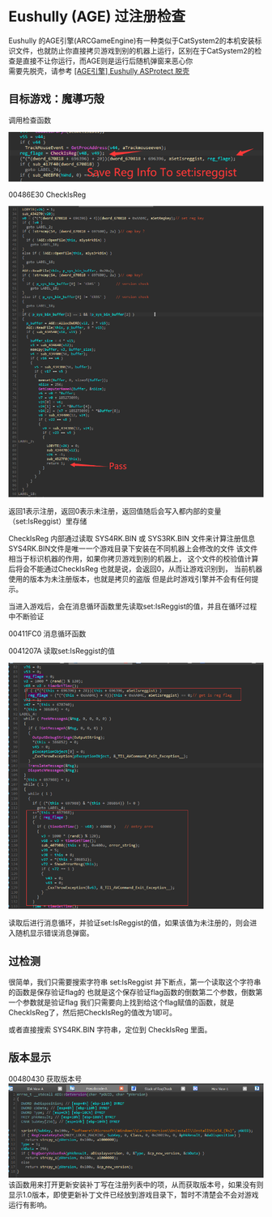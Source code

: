 # Eushully (AGE) 过注册检查

Eushully 的AGE引擎(ARCGameEngine)有一种类似于CatSystem2的本机安装标识文件，也就防止你直接拷贝游戏到别的机器上运行，区别在于CatSystem2的检查是直接不让你运行，而AGE则是运行后随机弹窗来恶心你  
需要先脱壳，请参考 [[AGE引擎] Eushully ASProtect 脱壳](https://github.com/Dir-A/Dir-A_Essays_MD/blob/main/%5BAGE%E5%BC%95%E6%93%8E%5D%20Eushully%20ASProtect%20%E8%84%B1%E5%A3%B3.md)
## 目标游戏：魔導巧殻
 调用检查函数

![1](image/1.png)

 00486E30 CheckIsReg 

![2](image/2.png)

返回1表示注册，返回0表示未注册，返回值随后会写入都内部的变量（set:IsReggist）里存储

CheckIsReg 内部通过读取 SYS4RK.BIN 或 SYS3RK.BIN 文件来计算注册信息
SYS4RK.BIN文件是唯一一个游戏目录下安装在不同机器上会修改的文件
该文件相当于标识机器的作用，如果你拷贝游戏到别的机器上，
这个文件的校验值计算后将会不能通过CheckIsReg
也就是说，会返回0，从而让游戏识别到，
当前机器使用的版本为未注册版本，也就是拷贝的盗版
但是此时游戏引擎并不会有任何提示。

当进入游戏后，会在消息循环函数里先读取set:IsReggist的值，并且在循环过程中不断验证

00411FC0 消息循环函数

0041207A 读取set:IsReggist的值

![3](image/3.png)

读取后进行消息循环，并验证set:IsReggist的值，如果该值为未注册的，则会进入随机显示错误消息弹窗。

## 过检测

很简单，我们只需要搜索字符串 set:IsReggist 并下断点，第一个读取这个字符串的函数是保存验证flag的
也就是这个保存验证flag函数的倒数第二个参数，倒数第一个参数就是验证flag
我们只需要向上找到给这个flag赋值的函数，就是CheckIsReg了，然后把CheckIsReg的值改为1即可。

或者直接搜索 SYS4RK.BIN 字符串，定位到 CheckIsReg 里面。

## 版本显示
00480430 获取版本号  
![3](image/4.png)  
该函数用来打开更新安装补丁写在注册列表中的项，从而获取版本号，如果没有则显示1.0版本，即使更新补丁文件已经放到游戏目录下，暂时不清楚会不会对游戏运行有影响。
